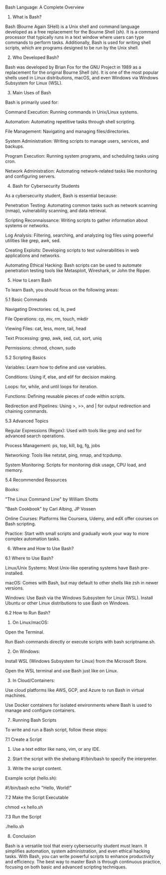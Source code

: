 Bash Language: A Complete Overview

1. What is Bash?

Bash (Bourne Again SHell) is a Unix shell and command language developed as a free replacement for the Bourne Shell (sh). It is a command processor that typically runs in a text window where users can type commands to perform tasks. Additionally, Bash is used for writing shell scripts, which are programs designed to be run by the Unix shell.

2. Who Developed Bash?

Bash was developed by Brian Fox for the GNU Project in 1989 as a replacement for the original Bourne Shell (sh). It is one of the most popular shells used in Linux distributions, macOS, and even Windows via Windows Subsystem for Linux (WSL).

3. Main Uses of Bash

Bash is primarily used for:

Command Execution: Running commands in Unix/Linux systems.

Automation: Automating repetitive tasks through shell scripting.

File Management: Navigating and managing files/directories.

System Administration: Writing scripts to manage users, services, and backups.

Program Execution: Running system programs, and scheduling tasks using cron.

Network Administration: Automating network-related tasks like monitoring and configuring servers.


4. Bash for Cybersecurity Students

As a cybersecurity student, Bash is essential because:

Penetration Testing: Automating common tasks such as network scanning (nmap), vulnerability scanning, and data retrieval.

Scripting Reconnaissance: Writing scripts to gather information about systems or networks.

Log Analysis: Filtering, searching, and analyzing log files using powerful utilities like grep, awk, sed.

Creating Exploits: Developing scripts to test vulnerabilities in web applications and networks.

Automating Ethical Hacking: Bash scripts can be used to automate penetration testing tools like Metasploit, Wireshark, or John the Ripper.


5. How to Learn Bash

To learn Bash, you should focus on the following areas:

5.1 Basic Commands

Navigating Directories: cd, ls, pwd

File Operations: cp, mv, rm, touch, mkdir

Viewing Files: cat, less, more, tail, head

Text Processing: grep, awk, sed, cut, sort, uniq

Permissions: chmod, chown, sudo


5.2 Scripting Basics

Variables: Learn how to define and use variables.

Conditions: Using if, else, and elif for decision making.

Loops: for, while, and until loops for iteration.

Functions: Defining reusable pieces of code within scripts.

Redirection and Pipelines: Using >, >>, and | for output redirection and chaining commands.


5.3 Advanced Topics

Regular Expressions (Regex): Used with tools like grep and sed for advanced search operations.

Process Management: ps, top, kill, bg, fg, jobs

Networking: Tools like netstat, ping, nmap, and tcpdump.

System Monitoring: Scripts for monitoring disk usage, CPU load, and memory.


5.4 Recommended Resources

Books:

"The Linux Command Line" by William Shotts

"Bash Cookbook" by Carl Albing, JP Vossen


Online Courses: Platforms like Coursera, Udemy, and edX offer courses on Bash scripting.

Practice: Start with small scripts and gradually work your way to more complex automation tasks.


6. Where and How to Use Bash?

6.1 Where to Use Bash?

Linux/Unix Systems: Most Unix-like operating systems have Bash pre-installed.

macOS: Comes with Bash, but may default to other shells like zsh in newer versions.

Windows: Use Bash via the Windows Subsystem for Linux (WSL). Install Ubuntu or other Linux distributions to use Bash on Windows.


6.2 How to Run Bash?

1. On Linux/macOS:

Open the Terminal.

Run Bash commands directly or execute scripts with bash scriptname.sh.



2. On Windows:

Install WSL (Windows Subsystem for Linux) from the Microsoft Store.

Open the WSL terminal and use Bash just like on Linux.



3. In Cloud/Containers:

Use cloud platforms like AWS, GCP, and Azure to run Bash in virtual machines.

Use Docker containers for isolated environments where Bash is used to manage and configure containers.




7. Running Bash Scripts

To write and run a Bash script, follow these steps:

7.1 Create a Script

1. Use a text editor like nano, vim, or any IDE.


2. Start the script with the shebang #!/bin/bash to specify the interpreter.


3. Write the script content.

Example script (hello.sh):

#!/bin/bash
echo "Hello, World!"



7.2 Make the Script Executable

chmod +x hello.sh

7.3 Run the Script

./hello.sh

8. Conclusion

Bash is a versatile tool that every cybersecurity student must learn. It simplifies automation, system administration, and even ethical hacking tasks. With Bash, you can write powerful scripts to enhance productivity and efficiency. The best way to master Bash is through continuous practice, focusing on both basic and advanced scripting techniques.